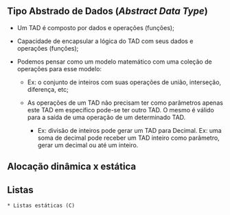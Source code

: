 ## Tipo Abstrado de Dados (*Abstract Data Type*)

* Um TAD é composto por dados e operações (funções);
* Capacidade de encapsular a lógica do TAD com seus dados e operações (funções);

* Podemos pensar como um modelo matemático com uma coleção de operações para esse modelo:

    * Ex: o conjunto de inteiros com suas operações de união, interseção, diferença, etc;

    * As operações de um TAD não precisam ter como parâmetros apenas este TAD em específico
      pode-se ter outro TAD. O mesmo é válido para a saída de uma operação de um
      determinado TAD.

      * Ex: divisão de inteiros pode gerar um TAD para Decimal. Ex: uma
      soma de decimal pode receber um TAD inteiro como parâmetro, gerar um decimal
      ou até um inteiro.


## Alocação dinâmica x estática

## Listas

    * Listas estáticas (C)
